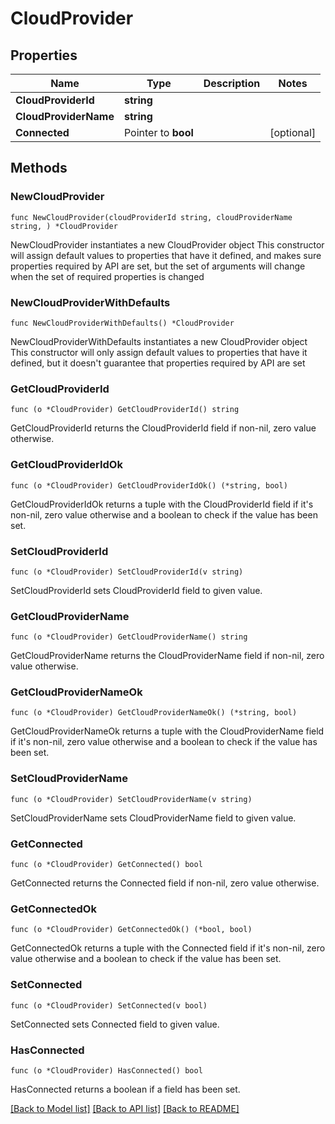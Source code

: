 # CloudProvider

## Properties

Name | Type | Description | Notes
------------ | ------------- | ------------- | -------------
**CloudProviderId** | **string** |  | 
**CloudProviderName** | **string** |  | 
**Connected** | Pointer to **bool** |  | [optional] 

## Methods

### NewCloudProvider

`func NewCloudProvider(cloudProviderId string, cloudProviderName string, ) *CloudProvider`

NewCloudProvider instantiates a new CloudProvider object
This constructor will assign default values to properties that have it defined,
and makes sure properties required by API are set, but the set of arguments
will change when the set of required properties is changed

### NewCloudProviderWithDefaults

`func NewCloudProviderWithDefaults() *CloudProvider`

NewCloudProviderWithDefaults instantiates a new CloudProvider object
This constructor will only assign default values to properties that have it defined,
but it doesn't guarantee that properties required by API are set

### GetCloudProviderId

`func (o *CloudProvider) GetCloudProviderId() string`

GetCloudProviderId returns the CloudProviderId field if non-nil, zero value otherwise.

### GetCloudProviderIdOk

`func (o *CloudProvider) GetCloudProviderIdOk() (*string, bool)`

GetCloudProviderIdOk returns a tuple with the CloudProviderId field if it's non-nil, zero value otherwise
and a boolean to check if the value has been set.

### SetCloudProviderId

`func (o *CloudProvider) SetCloudProviderId(v string)`

SetCloudProviderId sets CloudProviderId field to given value.


### GetCloudProviderName

`func (o *CloudProvider) GetCloudProviderName() string`

GetCloudProviderName returns the CloudProviderName field if non-nil, zero value otherwise.

### GetCloudProviderNameOk

`func (o *CloudProvider) GetCloudProviderNameOk() (*string, bool)`

GetCloudProviderNameOk returns a tuple with the CloudProviderName field if it's non-nil, zero value otherwise
and a boolean to check if the value has been set.

### SetCloudProviderName

`func (o *CloudProvider) SetCloudProviderName(v string)`

SetCloudProviderName sets CloudProviderName field to given value.


### GetConnected

`func (o *CloudProvider) GetConnected() bool`

GetConnected returns the Connected field if non-nil, zero value otherwise.

### GetConnectedOk

`func (o *CloudProvider) GetConnectedOk() (*bool, bool)`

GetConnectedOk returns a tuple with the Connected field if it's non-nil, zero value otherwise
and a boolean to check if the value has been set.

### SetConnected

`func (o *CloudProvider) SetConnected(v bool)`

SetConnected sets Connected field to given value.

### HasConnected

`func (o *CloudProvider) HasConnected() bool`

HasConnected returns a boolean if a field has been set.


[[Back to Model list]](../README.md#documentation-for-models) [[Back to API list]](../README.md#documentation-for-api-endpoints) [[Back to README]](../README.md)


